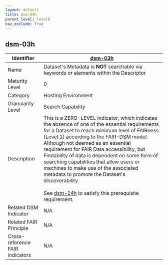 ```yaml
---
layout: default
title: dsm-03h
parent_level: level0
nav_exclude: True
---
```


## dsm-03h

| Identifier | [dsm-03h](https://github.com/FAIRplus/Data-Maturity/blob/master/docs/_indicators/dsm-03h.md) |
| --------- | ----------|
| Name | Dataset's Metadata is **NOT** searchable via keywords or elements within the Descriptor  |
| Maturity Level | 0 |
| Category | Hosting Environment |
| Granularity Level | Search Capability |
| Description | This is a ZERO-LEVEL indicator, which indicates the absence of one of the essential requirements for a Dataset to reach minimum level of FAIRness (Level 1) according to the FAIR-DSM model. Although not deemed as an essential requirement for FAIR Data accessibility, but Findability of data is dependent on some form of searching capabilities that allow users or machines to make use of the associated metadata to promote the Dataset's discoverability. <br><br> See [dsm-14h](https://fairplus.github.io/Data-Maturity/docs/Indicators/#dsm-14h) to satisfy this prerequisite requirement. |
| Related DSM Indicator| N/A |
| Related FAIR Principle | N/A |
| Cross-reference FAIR indicators | N/A |
